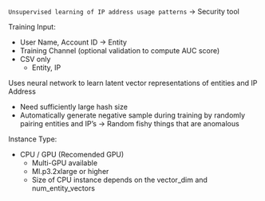`Unsupervised learning of IP address usage patterns` → Security tool

Training Input:
- User Name, Account ID → Entity
- Training Channel (optional validation to compute AUC score)
- CSV only
	- Entity, IP

Uses neural network to learn latent vector representations of entities and IP Address
- Need sufficiently large hash size
- Automatically generate negative sample during training by randomly pairing entities and IP’s → Random fishy things that are anomalous

Instance Type:
- CPU / GPU (Recomended GPU)
	- Multi-GPU available
	- Ml.p3.2xlarge or higher
	- Size of CPU instance depends on the vector_dim and num_entity_vectors